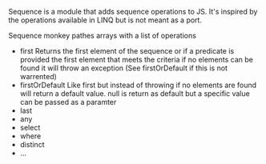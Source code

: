 Sequence is a module that adds sequence operations to JS. It's inspired by the operations available in LINQ
but is not meant as a port. 

Sequence monkey pathes arrays with a list of operations

- first
    Returns the first element of the sequence or if a predicate is provided the first element that meets the criteria
    if no elements can be found it will throw an exception (See firstOrDefault if this is not warrented)
- firstOrDefault
    Like first but instead of throwing if no elements are found will return a default value. null is return as default but a specific value can be passed as a paramter
- last
- any
- select
- where
- distinct 
- ...
 


